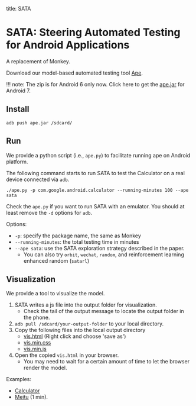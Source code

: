 title: SATA

# SATA: Steering Automated Testing for Android Applications

A replacement of Monkey.

Download our model-based automated testing tool [Ape](ape-bin.zip).

!!! note:
    The zip is for Android 6 only now. Click here to get the [ape.jar](ape.jar) for Android 7.

## Install


    adb push ape.jar /sdcard/


## Run

We provide a python script (i.e., `ape.py`) to facilitate running ape on Android platform.

The following command starts to run SATA to test the Calculator on a real device connected via `adb`.


    ./ape.py -p com.google.android.calculator --running-minutes 100 --ape sata


Check the `ape.py` if you want to run SATA with an emulator.
You should at least remove the `-d` options for `adb`.

Options:

* `-p`: specify the package name, the same as Monkey
* `--running-minutes`: the total testing time in minutes
* `--ape sata`: use the SATA exploration strategy described in the paper.
    * You can also try `orbit`, `wechat`, `random`, and reinforcement learning enhanced random (`satarl`)

## Visualization

We provide a tool to visualize the model.

1. SATA writes a js file into the output folder for visualization.
    * Check the tail of the output message to locate the output folder in the phone.
2. `adb pull /sdcard/your-output-folder` to your local directory.
3. Copy the following files into the local output directory
    * [vis.html](./demo/vis.html) (Right click and choose 'save as')
    * [vis.min.css](./demo/vis.min.css)
    * [vis.min.js](./demo/vis.min.js)
4. Open the copied `vis.html` in your browser.
    * You may need to wait for a certain amount of time to let the browser render the model.

Examples:

* [Calculator](./demo/vis.html)
* [Meitu](./demo-mtxx/vis.html) (1 min).
